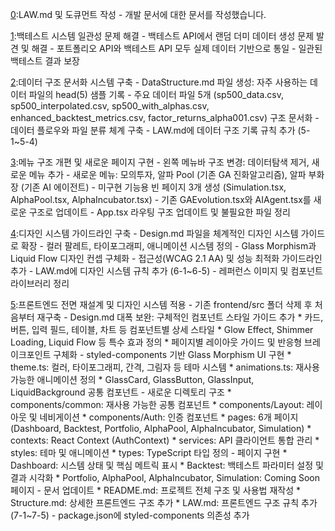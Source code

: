 [0](20251014):LAW.md 및 도큐먼트 작성
    - 개발 문서에 대한 문서를 작성했습니다.

[1](20250925):백테스트 시스템 일관성 문제 해결
    - 백테스트 API에서 랜덤 더미 데이터 생성 문제 발견 및 해결
    - 포트폴리오 API와 백테스트 API 모두 실제 데이터 기반으로 통일
    - 일관된 백테스트 결과 보장

[2](20250114):데이터 구조 문서화 시스템 구축
    - DataStructure.md 파일 생성: 자주 사용하는 데이터 파일의 head(5) 샘플 기록
    - 주요 데이터 파일 5개 (sp500_data.csv, sp500_interpolated.csv, sp500_with_alphas.csv, enhanced_backtest_metrics.csv, factor_returns_alpha001.csv) 구조 문서화
    - 데이터 플로우와 파일 분류 체계 구축
    - LAW.md에 데이터 구조 기록 규칙 추가 (5-1~5-4)

[3](20250114):메뉴 구조 개편 및 새로운 페이지 구현
    - 왼쪽 메뉴바 구조 변경: 데이터탐색 제거, 새로운 메뉴 추가
    - 새로운 메뉴: 모의투자, 알파 Pool (기존 GA 진화알고리즘), 알파 부화장 (기존 AI 에이전트)
    - 미구현 기능용 빈 페이지 3개 생성 (Simulation.tsx, AlphaPool.tsx, AlphaIncubator.tsx)
    - 기존 GAEvolution.tsx와 AIAgent.tsx를 새로운 구조로 업데이트
    - App.tsx 라우팅 구조 업데이트 및 불필요한 파일 정리

[4](20250114):디자인 시스템 가이드라인 구축
    - Design.md 파일을 체계적인 디자인 시스템 가이드로 확장
    - 컬러 팔레트, 타이포그래피, 애니메이션 시스템 정의
    - Glass Morphism과 Liquid Flow 디자인 컨셉 구체화
    - 접근성(WCAG 2.1 AA) 및 성능 최적화 가이드라인 추가
    - LAW.md에 디자인 시스템 규칙 추가 (6-1~6-5)
    - 레퍼런스 이미지 및 컴포넌트 라이브러리 정리

[5](20251014):프론트엔드 전면 재설계 및 디자인 시스템 적용
    - 기존 frontend/src 폴더 삭제 후 처음부터 재구축
    - Design.md 대폭 보완: 구체적인 컴포넌트 스타일 가이드 추가
      * 카드, 버튼, 입력 필드, 테이블, 차트 등 컴포넌트별 상세 스타일
      * Glow Effect, Shimmer Loading, Liquid Flow 등 특수 효과 정의
      * 페이지별 레이아웃 가이드 및 반응형 브레이크포인트 구체화
    - styled-components 기반 Glass Morphism UI 구현
      * theme.ts: 컬러, 타이포그래피, 간격, 그림자 등 테마 시스템
      * animations.ts: 재사용 가능한 애니메이션 정의
      * GlassCard, GlassButton, GlassInput, LiquidBackground 공통 컴포넌트
    - 새로운 디렉토리 구조
      * components/common: 재사용 가능한 공통 컴포넌트
      * components/Layout: 레이아웃 및 네비게이션
      * components/Auth: 인증 컴포넌트
      * pages: 6개 페이지 (Dashboard, Backtest, Portfolio, AlphaPool, AlphaIncubator, Simulation)
      * contexts: React Context (AuthContext)
      * services: API 클라이언트 통합 관리
      * styles: 테마 및 애니메이션
      * types: TypeScript 타입 정의
    - 페이지 구현
      * Dashboard: 시스템 상태 및 핵심 메트릭 표시
      * Backtest: 백테스트 파라미터 설정 및 결과 시각화
      * Portfolio, AlphaPool, AlphaIncubator, Simulation: Coming Soon 페이지
    - 문서 업데이트
      * README.md: 프로젝트 전체 구조 및 사용법 재작성
      * Structure.md: 상세한 프론트엔드 구조 추가
      * LAW.md: 프론트엔드 구조 규칙 추가 (7-1~7-5)
    - package.json에 styled-components 의존성 추가